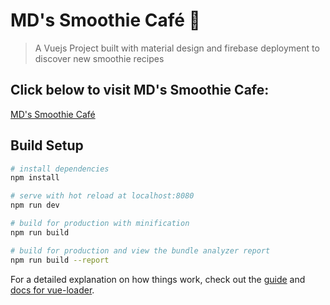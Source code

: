 # MD's Smoothie Café 🍹

> A Vuejs Project built with material design and firebase deployment to discover new smoothie recipes

## Click below to visit MD's Smoothie Cafe:
[MD's Smoothie Café](https://mdsmoothiecafe.firebaseapp.com/#/)


## Build Setup

``` bash
# install dependencies
npm install

# serve with hot reload at localhost:8080
npm run dev

# build for production with minification
npm run build

# build for production and view the bundle analyzer report
npm run build --report
```

For a detailed explanation on how things work, check out the [guide](http://vuejs-templates.github.io/webpack/) and [docs for vue-loader](http://vuejs.github.io/vue-loader).
